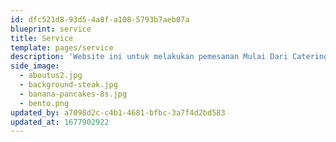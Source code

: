 ```yaml
---
id: dfc521d8-93d5-4a8f-a108-5793b7aeb07a
blueprint: service
title: Service
template: pages/service
description: 'Website ini untuk melakukan pemesanan Mulai Dari Catering, pemotongan daging, hingga pemesanan hewan peternakan. ini juga untuk membantu dalam pemesanan'
side_image:
  - aboutus2.jpg
  - background-steak.jpg
  - banana-pancakes-8s.jpg
  - bento.png
updated_by: a7098d2c-c4b1-4681-bfbc-3a7f4d2bd583
updated_at: 1677902922
---
```

